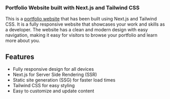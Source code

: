 ### Portfolio Website built with Next.js and Tailwind CSS
This is a [portfolio website](https://stephenjakku.github.io/) that has been built using Next.js and Tailwind CSS. It is a fully responsive website that showcases your work and skills as a developer. The website has a clean and modern design with easy navigation, making it easy for visitors to browse your portfolio and learn more about you.

## Features
- Fully responsive design for all devices
- Next.js for Server Side Rendering (SSR)
- Static site generation (SSG) for faster load times
- Tailwind CSS for easy styling
- Easy to customize and update content
